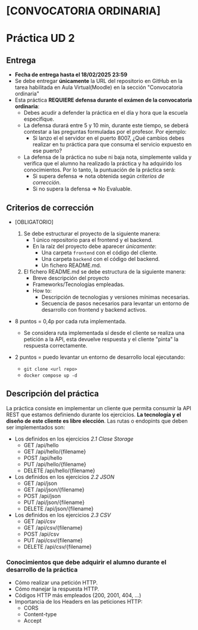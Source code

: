 # [CONVOCATORIA ORDINARIA] 
# Práctica UD 2

## Entrega

- **Fecha de entrega hasta el 18/02/2025 23:59**
- Se debe entregar **únicamente** la URL del repositorio en GitHub en la tarea habilitada en Aula Virtual(Moodle) en la sección "Convocatoria ordinaria"
- Esta práctica **REQUIERE defensa durante el exámen de la convocatoria ordinaria**:
    - Debes acudir a defender la práctica en el día y hora que la escuela especifique.
    - La defensa durará entre 5 y 10 min, durante este tiempo, se deberá contestar a las preguntas formuladas por el profesor. Por ejemplo:
        - Si lanzo el el servidor en el puerto 8007, ¿Qué cambios debes realizar en tu práctica para que consuma el servicio expuesto en ese puerto?
    - La defensa de la práctica no sube ni baja nota, simplemente valida y verifica que el alumno ha realizado la práctica y ha adquirido los conocimientos. Por lo tanto, la puntuación de la práctica será:
        - Si supera defensa => nota obtenida según *criterios de corrección*.
        - Si no supera la defensa => No Evaluable.


## Criterios de corrección

- [OBLIGATORIO] 
    1. Se debe estructurar el proyecto de la siguiente manera:
        - 1 único repositorio para el frontend y el backend. 
        - En la raíz del proyecto debe aparecer *únicamente*:
            - Una carpeta `frontend` con el código del cliente.
            - Una carpeta `backend` con el código del backend.
            - Un fichero README.md.
    2. El fichero README.md se debe estructura de la siguiente manera:
        - Breve descripción del proyecto
        - Frameworks/Tecnologías empleadas.
        - How to:
            - Descripción de tecnologias y versiones mínimas necesarias.
            - Secuencia de pasos necesarios para levantar un entorno de desarrollo con frontend y backend activos.

- 8 puntos = 0,4p por cada ruta implementada.
    - Se considera ruta implementada sí desde el cliente se realiza una petición a la API, esta devuelve respuesta y el cliente "pinta" la respuesta correctamente.
- 2 puntos = puedo levantar un entorno de desarrollo local ejecutando:
    - `git clone <url repo>`
    - `docker compose up -d`

## Descripción del práctica

La práctica consiste en implementar un cliente que permita consumir la API REST que estamos definiendo durante los ejercicios. **La tecnología y el diseño de este cliente es libre elección**. Las rutas o endopints que deben ser implementados son:

-  Los definidos en los ejercicios *2.1 Clase Storage*
    - GET /api/hello
    - GET /api/hello/{filename}
    - POST /api/hello
    - PUT /api/hello/{filename}
    - DELETE /api/hello/{filename}
-  Los definidos en los ejercicios *2.2 JSON*
    - GET /api/json
    - GET /api/json/{filename}
    - POST /api/json
    - PUT /api/json/{filename}
    - DELETE /api/json/{filename}
-  Los definidos en los ejercicios *2.3 CSV*
    - GET /api/csv
    - GET /api/csv/{filename}
    - POST /api/csv
    - PUT /api/csv/{filename}
    - DELETE /api/csv/{filename}

### Conocimientos que debe adquirir el alumno durante el desarrollo de la práctica
- Cómo realizar una petición HTTP.
- Cómo manejar la respuesta HTTP.
- Códigos HTTP más empleados (200, 2001, 404, ...)
- Importancia de los Headers en las peticiones HTTP:
    - CORS
    - Content-type
    - Accept


